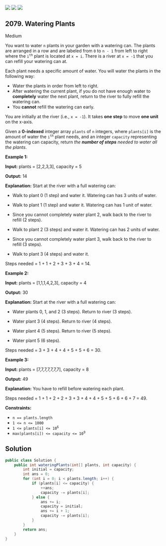 [![](https://img.shields.io/github/stars/javadev/LeetCode-in-Java?label=Stars&style=flat-square)](https://github.com/javadev/LeetCode-in-Java)
[![](https://img.shields.io/github/forks/javadev/LeetCode-in-Java?label=Fork%20me%20on%20GitHub%20&style=flat-square)](https://github.com/javadev/LeetCode-in-Java/fork)
[![](https://img.shields.io/badge/-LeetCode%20in%20Kotlin-blue?style=flat-square)](https://github.com/javadev/LeetCode-in-Kotlin)

## 2079\. Watering Plants

Medium

You want to water `n` plants in your garden with a watering can. The plants are arranged in a row and are labeled from `0` to `n - 1` from left to right where the <code>i<sup>th</sup></code> plant is located at `x = i`. There is a river at `x = -1` that you can refill your watering can at.

Each plant needs a specific amount of water. You will water the plants in the following way:

*   Water the plants in order from left to right.
*   After watering the current plant, if you do not have enough water to **completely** water the next plant, return to the river to fully refill the watering can.
*   You **cannot** refill the watering can early.

You are initially at the river (i.e., `x = -1`). It takes **one step** to move **one unit** on the x-axis.

Given a **0-indexed** integer array `plants` of `n` integers, where `plants[i]` is the amount of water the <code>i<sup>th</sup></code> plant needs, and an integer `capacity` representing the watering can capacity, return _the **number of steps** needed to water all the plants_.

**Example 1:**

**Input:** plants = [2,2,3,3], capacity = 5

**Output:** 14

**Explanation:** Start at the river with a full watering can:

- Walk to plant 0 (1 step) and water it. Watering can has 3 units of water.

- Walk to plant 1 (1 step) and water it. Watering can has 1 unit of water.

- Since you cannot completely water plant 2, walk back to the river to refill (2 steps).

- Walk to plant 2 (3 steps) and water it. Watering can has 2 units of water.

- Since you cannot completely water plant 3, walk back to the river to refill (3 steps).

- Walk to plant 3 (4 steps) and water it.

Steps needed = 1 + 1 + 2 + 3 + 3 + 4 = 14.

**Example 2:**

**Input:** plants = [1,1,1,4,2,3], capacity = 4

**Output:** 30

**Explanation:** Start at the river with a full watering can:

- Water plants 0, 1, and 2 (3 steps). Return to river (3 steps).

- Water plant 3 (4 steps). Return to river (4 steps).

- Water plant 4 (5 steps). Return to river (5 steps).

- Water plant 5 (6 steps).

Steps needed = 3 + 3 + 4 + 4 + 5 + 5 + 6 = 30.

**Example 3:**

**Input:** plants = [7,7,7,7,7,7,7], capacity = 8

**Output:** 49

**Explanation:** You have to refill before watering each plant.

Steps needed = 1 + 1 + 2 + 2 + 3 + 3 + 4 + 4 + 5 + 5 + 6 + 6 + 7 = 49.

**Constraints:**

*   `n == plants.length`
*   `1 <= n <= 1000`
*   <code>1 <= plants[i] <= 10<sup>6</sup></code>
*   <code>max(plants[i]) <= capacity <= 10<sup>9</sup></code>

## Solution

```java
public class Solution {
    public int wateringPlants(int[] plants, int capacity) {
        int initial = capacity;
        int ans = 0;
        for (int i = 0; i < plants.length; i++) {
            if (plants[i] <= capacity) {
                ++ans;
                capacity -= plants[i];
            } else {
                ans += i;
                capacity = initial;
                ans += i + 1;
                capacity -= plants[i];
            }
        }
        return ans;
    }
}
```